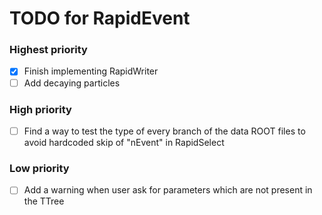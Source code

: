 # TODO for RapidEvent

### Highest priority

- [x] Finish implementing RapidWriter
- [ ] Add decaying particles

### High priority

- [ ] Find a way to test the type of every branch of the data ROOT files to
avoid hardcoded skip of "nEvent" in RapidSelect

### Low priority

- [ ] Add a warning when user ask for parameters which are not present in the
TTree

